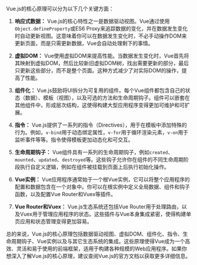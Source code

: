 Vue.js的核心原理可以分为以下几个关键方面：

1. **响应式数据：** Vue.js的核心特性之一是数据驱动视图。Vue通过使用`Object.defineProperty`或ES6 Proxy来追踪数据的变化，并在数据发生变化时自动更新视图。这意味着你可以在数据发生变化时，不必手动操作DOM来更新页面，而是只需更新数据，Vue会自动处理剩下的事情。

2. **虚拟DOM：** Vue使用虚拟DOM来提高性能。当数据发生变化时，Vue首先将其映射到虚拟DOM，然后比较新旧虚拟DOM树，找出需要更新的部分，最后只更新这些部分，而不是整个页面。这种方式减少了对实际DOM的操作，提高了性能。

3. **组件化：** Vue.js鼓励将UI拆分为可复用的组件。每个Vue组件都包含自己的状态（数据）、模板（视图），以及可选的方法和生命周期钩子。组件可以嵌套在其他组件中，形成层次结构，这使得构建大型应用程序变得更加可维护和可扩展。

4. **指令：** Vue.js提供了一系列的指令（Directives），用于在模板中添加特殊的行为。例如，`v-bind`用于动态绑定属性，`v-for`用于循环渲染元素，`v-on`用于监听事件等等。指令使得模板更加动态化和可交互。

5. **生命周期钩子：** Vue组件具有一系列的生命周期钩子，例如`created`、`mounted`、`updated`、`destroyed`等。这些钩子允许你在组件的不同生命周期阶段执行自定义逻辑，例如在组件被挂载到页面上后执行初始化操作。

6. **Vue实例：** Vue应用程序通常始于一个根Vue实例，它可以将整个应用程序的配置和数据包含在一个对象中。你可以在根实例中定义全局数据、组件和钩子函数，以及配置Vue Router和Vuex等插件。

7. **Vue Router和Vuex：** Vue.js生态系统还包括Vue Router用于处理路由，以及Vuex用于管理应用程序的状态。这些插件与Vue本身集成紧密，使得构建单页应用和状态管理变得更加容易。

总的来说，Vue.js的核心原理包括数据驱动视图、虚拟DOM、组件化、指令、生命周期钩子、Vue实例以及与其它生态系统的集成。这些原理使得Vue成为一个高效、灵活和易于使用的前端框架，适用于构建各种规模的Web应用程序。如果你想深入了解Vue.js的核心原理，建议查阅Vue.js的官方文档以获取更多详细信息。
